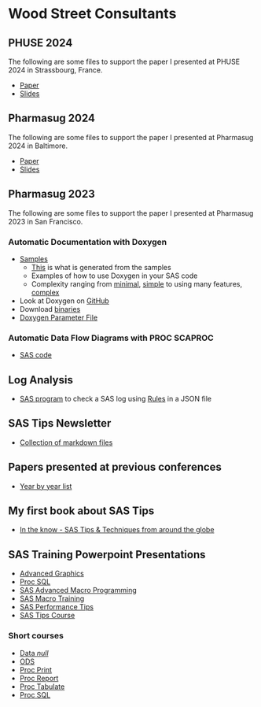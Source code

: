 # Wood Street Consultants

## PHUSE 2024
The following are some files to support the paper I presented at PHUSE 2024 in Strassbourg, France.
* [Paper](/Papers/2024/PHUSE%202024/PRE_SM12.pdf)
* [Slides](/Papers/2024/PHUSE%202024/PRE_SM12.pptx)

## Pharmasug 2024
The following are some files to support the paper I presented at Pharmasug 2024 in Baltimore.
* [Paper](/Papers/2024/Pharmasug%202024/DS-109.docx)
* [Slides](/Papers/2024/Pharmasug%202024/DS-109.pptx)

## Pharmasug 2023
The following are some files to support the paper I presented at Pharmasug 2023 in San Francisco.

### Automatic Documentation with Doxygen
* [Samples](/Doxygen/Samples/)
    * [This](https://philipmason.github.io/Sample%20Documentation/html/index.html) is what is generated from the samples
    * Examples of how to use Doxygen in your SAS code
    * Complexity ranging from [minimal](https://github.com/philipmason/Wood-Street-Consultants/blob/main/Doxygen/Samples/1%20-%20minimal.sas), [simple](https://github.com/philipmason/Wood-Street-Consultants/tree/main/Doxygen/Samples#:~:text=2%20weeks%20ago-,simple%20example.sas,-added%20examples%20etc) to using many features, [complex](https://github.com/philipmason/Wood-Street-Consultants/tree/main/Doxygen/Samples#:~:text=3%20%2D%20more%20extensive.sas)
* Look at Doxygen on [GitHub](https://github.com/doxygen)
* Download [binaries](https://www.doxygen.nl/download.html#srcbin)
* [Doxygen Parameter File](/Doxygen/Doxyfile)

### Automatic Data Flow Diagrams with PROC SCAPROC
* [SAS code](/SCAPROC/SAS/)

## Log Analysis
* [SAS program](/Log%20Analysis/filecheckwithrules.sas) to check a SAS log using [Rules](/Log%20Analysis/rules.json) in a JSON file

## SAS Tips Newsletter
* [Collection of markdown files](/Tips-Newsletter/)

## Papers presented at previous conferences
* [Year by year list](/Papers/)

## My first book about SAS Tips
* [In the know - SAS Tips & Techniques from around the globe](/Phil's%20SAS%20Tips%20Book.doc)

## SAS Training Powerpoint Presentations
* [Advanced Graphics](/Training/Advanced%20Graphics.ppt)
* [Proc SQL](/Training/Proc%20SQL.PPT)
* [SAS Advanced Macro Programming](/Training/SAS%20Advanced%20Macro%20Programming.ppt)
* [SAS Macro Training](/Training/SAS%20MACRO%20TRAINING.pptx)
* [SAS Performance Tips](/Training/SAS%20Performance%20Tips.pptx)
* [SAS Tips Course](/Training/Tips%20Course%202005.ppt)
### Short courses
* [Data _null_](/Training/SAS%20Short%20Course%20-%20Data%20_null_.ppt)
* [ODS](/Training/SAS%20Short%20Course%20-%20ODS.ppt)
* [Proc Print](/Training/SAS%20Short%20Course%20-%20Proc%20Print.ppt)
* [Proc Report](/Training/SAS%20Short%20Course%20-%20Proc%20Report.ppt)
* [Proc Tabulate](/Training/SAS%20Short%20Course%20-%20Proc%20Tabulate.ppt)
* [Proc SQL](/Training/SAS%20Short%20Course%20-%20Proc%20SQL.PPT)
